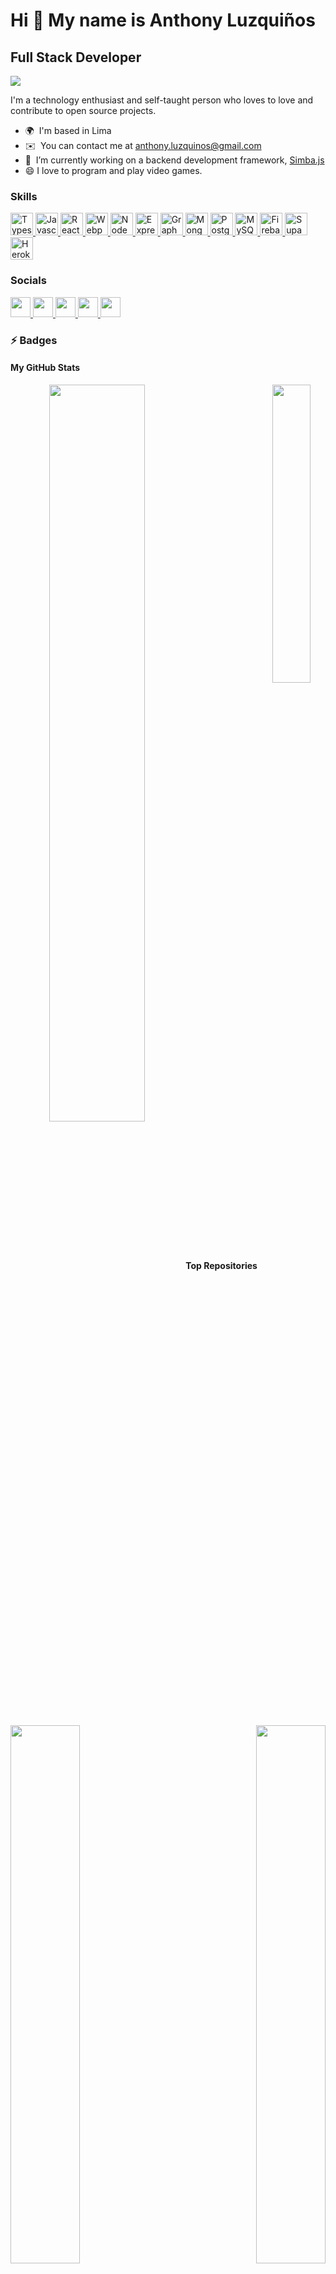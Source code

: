 # Hi 👋 My name is Anthony Luzquiños

Full Stack Developer
--------------------

![](https://komarev.com/ghpvc/?username=anthonylzq&color=blue)

I'm a technology enthusiast and self-taught person who loves to love and contribute to open source projects.

- 🌍  I'm based in Lima
- ✉️  You can contact me at [anthony.luzquinos@gmail.com](mailto:anthony.luzquinos@gmail.com)
- 🚀  I’m currently working on a backend development framework, [Simba.js](http://www.npmjs.com/package/@anthonylzq/simba.js)
- 😄 I love to program and play video games.

### Skills

<p align="left">
  <a href="https://www.typescriptlang.org/" target="_blank" rel="noreferrer">
    <img src="https://raw.githubusercontent.com/danielcranney/readme-generator/main/public/icons/skills/typescript-colored.svg" width="36" height="36" alt="Typescript" />
  </a>
  <a href="https://developer.mozilla.org/en-US/docs/Web/JavaScript" target="_blank" rel="noreferrer">
    <img src="https://raw.githubusercontent.com/danielcranney/readme-generator/main/public/icons/skills/javascript-colored.svg" width="36" height="36" alt="Javascript" />
  </a>
  <a href="https://reactjs.org/" target="_blank" rel="noreferrer">
    <img src="https://raw.githubusercontent.com/danielcranney/readme-generator/main/public/icons/skills/react-colored.svg" width="36" height="36" alt="React" />
  </a>
  <a href="https://webpack.js.org/" target="_blank" rel="noreferrer">
    <img src="https://raw.githubusercontent.com/danielcranney/readme-generator/main/public/icons/skills/webpack-colored.svg" width="36" height="36" alt="Webpack" />
  </a>
  <a href="https://nodejs.org/en/" target="_blank" rel="noreferrer">
    <img src="https://raw.githubusercontent.com/danielcranney/readme-generator/main/public/icons/skills/nodejs-colored.svg" width="36" height="36" alt="NodeJS" />
  </a>
  <a href="https://expressjs.com/" target="_blank" rel="noreferrer">
    <img src="https://raw.githubusercontent.com/danielcranney/readme-generator/main/public/icons/skills/express-colored.svg" width="36" height="36" alt="Express" />
  </a>
  <a href="https://graphql.org/" target="_blank" rel="noreferrer">
    <img src="https://raw.githubusercontent.com/danielcranney/readme-generator/main/public/icons/skills/graphql-colored.svg" width="36" height="36" alt="GraphQL" />
  </a>
  <a href="https://www.mongodb.com/" target="_blank" rel="noreferrer">
    <img src="https://raw.githubusercontent.com/danielcranney/readme-generator/main/public/icons/skills/mongodb-colored.svg" width="36" height="36" alt="MongoDB" />
  </a>
  <a href="https://www.postgresql.org/" target="_blank" rel="noreferrer">
    <img src="https://raw.githubusercontent.com/danielcranney/readme-generator/main/public/icons/skills/postgresql-colored.svg" width="36" height="36" alt="PostgreSQL" />
  </a>
  <a href="https://www.mysql.com/" target="_blank" rel="noreferrer">
    <img src="https://raw.githubusercontent.com/danielcranney/readme-generator/main/public/icons/skills/mysql-colored.svg" width="36" height="36" alt="MySQL" />
  </a>
  <a href="https://firebase.google.com/" target="_blank" rel="noreferrer">
    <img src="https://raw.githubusercontent.com/danielcranney/readme-generator/main/public/icons/skills/firebase-colored.svg" width="36" height="36" alt="Firebase" />
  </a>
  <a href="https://supabase.io/" target="_blank" rel="noreferrer">
    <img src="https://raw.githubusercontent.com/danielcranney/readme-generator/main/public/icons/skills/supabase-colored.svg" width="36" height="36" alt="Supabase" />
  </a>
  <a href="https://www.heroku.com/" target="_blank" rel="noreferrer">
    <img src="https://raw.githubusercontent.com/danielcranney/readme-generator/main/public/icons/skills/heroku-colored.svg" width="36" height="36" alt="Heroku" />
  </a>
</p>

### Socials

<p align="left">
  <a href="https://www.github.com/anthonylzq" target="_blank" rel="noreferrer">
    <img src="https://raw.githubusercontent.com/danielcranney/readme-generator/main/public/icons/socials/github.svg" width="32" height="32" />
  </a>
  <a href="https://www.linkedin.com/in/anthony-luzquinos" target="_blank" rel="noreferrer">
    <img src="https://raw.githubusercontent.com/danielcranney/readme-generator/main/public/icons/socials/linkedin.svg" width="32" height="32" />
  </a>
  <a href="https://www.twitter.com/Anthony_Lzq" target="_blank" rel="noreferrer">
    <img src="https://raw.githubusercontent.com/danielcranney/readme-generator/main/public/icons/socials/twitter.svg" width="32" height="32" />
  </a>
  <a href="http://www.medium.com/@anthonylzq" target="_blank" rel="noreferrer">
    <img src="https://raw.githubusercontent.com/danielcranney/readme-generator/main/public/icons/socials/medium.svg" width="32" height="32" />
  </a>
  <a href="https://www.stackoverflow.com/users/12379333/anthony-luzquiños" target="_blank" rel="noreferrer">
    <img src="https://raw.githubusercontent.com/danielcranney/readme-generator/main/public/icons/socials/stackoverflow.svg" width="32" height="32" />
  </a>
</p>

### ⚡ Badges

#### My GitHub Stats

<div width="100%" align="center">
  <a href="https://github.com/anthonylzq/simba.js">
    <img align="left" width="55%" src="https://github-readme-stats.vercel.app/api?username=anthonylzq&show_icons=true&hide_border=true&count_private=true&theme=material-palenight" />
  </a>
  <a href="https://github.com/anthonylzq/typescript-project-generator" align="right">
    <img width="35%" src="https://github-readme-stats.vercel.app/api/top-langs/?username=anthonylzq&show_icons=true&hide_border=true&count_private=true&theme=material-palenight" />
  </a>
</div>

<br />

#### Top Repositories

<div width="100%" align="center">
  <a href="https://github.com/anthonylzq/simba.js" align="left">
    <img align="left" width="47%" src="https://github-readme-stats.vercel.app/api/pin/?username=anthonylzq&repo=simba.js&title_color=c792ea&text_color=a6accd&icon_color=89ddff&bg_color=292d3e&hide_border=true&locale=en" style="margin: 0px;" />
  </a>
  <a href="https://github.com/anthonylzq/typescript-project-generator" align="right">
    <img align="right" width="47%" src="https://github-readme-stats.vercel.app/api/pin/?username=anthonylzq&repo=typescript-project-generator&title_color=c792ea&text_color=a6accd&icon_color=89ddff&bg_color=292d3e&hide_border=true&locale=en" style="margin: 0px;"/>
  </a>
</div>

[#]: https://github.com/AnthonyLzq
